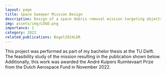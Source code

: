 ```yaml
---
layout: page
title: Space Sweeper Mission Design
description: Design of a space debris removal mission targeting objects of size 1-10cm.
img: assets/img/LOGO.png
importance: 1
category: 2022
related_publications: Bogel2024LDR
---
```


This project was performed as part of my bachelor thesis at the TU Delft. The feasibility study of the mission resulting in the publication shown below. Additionally, this work was awarded the André Kuipers Ruimtevaart Prize from the Dutch Aerospace Fund in November 2022.

<!-- <object data="{{ site.url }}{{ site.baseurl }}/assets/pdf/SpaceSweeperExecutiveSummary.pdf" width="1000" height="1000" type="application/pdf"></object> -->
